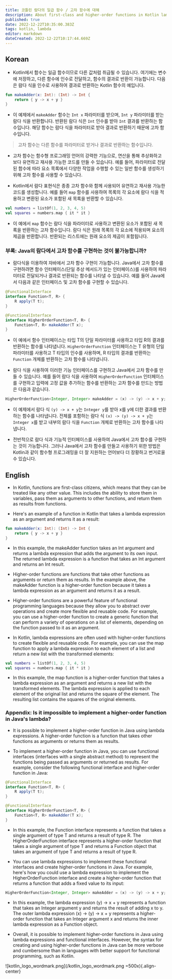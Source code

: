 ```yaml
---
title: 코틀린 람다의 일급 함수 / 고차 함수에 대해
description: About first-class and higher-order functions in Kotlin lambdas
published: true
date: 2022-12-22T10:35:00.383Z
tags: kotlin, lambda
editor: markdown
dateCreated: 2022-12-22T10:17:44.669Z
---
```


## Korean

- Kotlin에서 함수는 일급 함수이므로 다른 값처럼 취급될 수 있습니다. 여기에는 변수에 저장하고, 다른 함수에 인수로 전달하고, 함수의 결과로 반환이 가능합니다. 다음은 람다 식을 인수로 사용하여 결과로 반환하는 Kotlin 함수의 예입니다.

```kotlin
fun makeAdder(x: Int): (Int) -> Int {
    return { y -> x + y }
}
```

- 이 예제에서 `makeAdder` 함수는 `Int x` 파라미터를 받으며, `Int y` 파라미터를 받는 람다 식을 반환합니다. 반환된 람다 식은 `Int` 인수를 받아 `Int` 결과를 반환하는 함수입니다. 해당 함수는 람다 식을 파라미터로 받아 결과로 반환하기 때문에 고차 함수입니다. 

> 고차 함수는 다른 함수를 파라미터로 받거나 결과로 반환하는 함수입니다.

- 고차 함수는 함수형 프로그래밍 언어의 강력한 기능으로, 연산을 통해 추상화하고 보다 유연하고 재사용 가능한 코드를 만들 수 있습니다. 예를 들어, 파라미터로 전달된 함수에 따라 요소 목록에서 다양한 작업을 수행할 수 있는 일반 함수를 생성하기 위해 고차 함수를 사용할 수 있습니다.

- Kotlin에서 람다 표현식은 종종 고차 함수와 함께 사용되어 유연하고 재사용 가능한 코드를 생성합니다. 예를 들어 `map` 함수를 사용하여 목록의 각 요소에 람다 식을 적용하고 변환된 요소가 포함된 새 목록을 반환할 수 있습니다.

```kotlin
val numbers = listOf(1, 2, 3, 4, 5)
val squares = numbers.map { it * it }
```

- 이 예에서 `map` 함수는 람다 식을 파라미터로 사용하고 변환된 요소가 포함된 새 목록을 반환하는 고차 함수입니다. 람다 식은 원래 목록의 각 요소에 적용되며 요소의 제곱을 반환합니다. 반환되는 리스트에는 원래 요소의 제곱이 포함됩니다.

### 부록: Java의 람다에서 고차 함수를 구현하는 것이 불가능합니까?

- 람다식을 이용하여 자바에서 고차 함수 구현이 가능합니다. Java에서 고차 함수를 구현하려면 함수 인터페이스(단일 추상 메서드가 있는 인터페이스)를 사용하여 파라미터로 전달되거나 결과로 반환되는 함수를 나타낼 수 있습니다. 예를 들어 Java에서 다음과 같은 인터페이스 및 고차 함수를 구현할 수 있습니다.

```java
@FunctionalInterface
interface Function<T, R> {
    R apply(T t);
}

@FunctionalInterface
interface HigherOrderFunction<T, R> {
    Function<T, R> makeAdder(T x);
}
```

- 이 예에서 함수 인터페이스는 타입 T의 단일 파라미터를 사용하고 타입 R의 결과를 반환하는 함수를 나타냅니다. `HigherOrderFunction` 인터페이스는 T 유형의 단일 파라미터를 사용하고 T 타입의 인수를 사용하며, R 타입의 결과를 반환하는 `Function` 개체를 반환하는 고차 함수를 나타냅니다.

- 람다 식을 사용하여 이러한 기능 인터페이스를 구현하고 Java에서 고차 함수를 만들 수 있습니다. 예를 들어 람다 식을 사용하여 `HigherOrderFunction` 인터페이스를 구현하고 입력에 고정 값을 추가하는 함수를 반환하는 고차 함수를 만드는 방법은 다음과 같습니다.

```java
HigherOrderFunction<Integer, Integer> makeAdder = (x) -> (y) -> x + y;
```

- 이 예제에서 람다 식 `(y) -> x + y`는 `Integer y`를 받아 x를 y에 더한 결과를 반환하는 함수를 나타냅니다. 전체를 포함하는 람다 식 `(x) -> (y) -> x + y`는 `Integer x`를 받고 내부의 람다 식을 `Function` 개체로 반환하는 고차 함수를 나타냅니다.

- 전반적으로 람다 식과 기능적 인터페이스를 사용하여 Java에서 고차 함수를 구현하는 것이 가능합니다. 그러나 Java에서 고차 함수를 만들고 사용하기 위한 방법은 Kotlin과 같이 함수형 프로그래밍을 더 잘 지원하는 언어보다 더 장황하고 번거로울 수 있습니다.


## English

- In Kotlin, functions are first-class citizens, which means that they can be treated like any other value. This includes the ability to store them in variables, pass them as arguments to other functions, and return them as results from functions.

- Here's an example of a function in Kotlin that takes a lambda expression as an argument and returns it as a result:

```kotlin
fun makeAdder(x: Int): (Int) -> Int {
    return { y -> x + y }
}
```

- In this example, the makeAdder function takes an Int argument and returns a lambda expression that adds the argument to its own input. The returned lambda expression is a function that takes an Int argument and returns an Int result.

- Higher-order functions are functions that take other functions as arguments or return them as results. In the example above, the makeAdder function is a higher-order function because it takes a lambda expression as an argument and returns it as a result.

- Higher-order functions are a powerful feature of functional programming languages because they allow you to abstract over operations and create more flexible and reusable code. For example, you can use a higher-order function to create a generic function that can perform a variety of operations on a list of elements, depending on the function passed to it as an argument.

- In Kotlin, lambda expressions are often used with higher-order functions to create flexible and reusable code. For example, you can use the map function to apply a lambda expression to each element of a list and return a new list with the transformed elements:

```kotlin
val numbers = listOf(1, 2, 3, 4, 5)
val squares = numbers.map { it * it }
```

- In this example, the map function is a higher-order function that takes a lambda expression as an argument and returns a new list with the transformed elements. The lambda expression is applied to each element of the original list and returns the square of the element. The resulting list contains the squares of the original elements.

### Appendix: Is it impossible to implement a higher-order function in Java's lambda?

- It is possible to implement a higher-order function in Java using lambda expressions. A higher-order function is a function that takes other functions as arguments or returns them as results.

- To implement a higher-order function in Java, you can use functional interfaces (interfaces with a single abstract method) to represent the functions being passed as arguments or returned as results. For example, consider the following functional interface and higher-order function in Java:

```java
@FunctionalInterface
interface Function<T, R> {
    R apply(T t);
}

@FunctionalInterface
interface HigherOrderFunction<T, R> {
    Function<T, R> makeAdder(T x);
}
```

- In this example, the Function interface represents a function that takes a single argument of type T and returns a result of type R. The HigherOrderFunction interface represents a higher-order function that takes a single argument of type T and returns a Function object that takes an argument of type T and returns a result of type R.

- You can use lambda expressions to implement these functional interfaces and create higher-order functions in Java. For example, here's how you could use a lambda expression to implement the HigherOrderFunction interface and create a higher-order function that returns a function that adds a fixed value to its input:

```java
HigherOrderFunction<Integer, Integer> makeAdder = (x) -> (y) -> x + y;
```

- In this example, the lambda expression (y) -> x + y represents a function that takes an Integer argument y and returns the result of adding x to y. The outer lambda expression (x) -> (y) -> x + y represents a higher-order function that takes an Integer argument x and returns the inner lambda expression as a Function object.

- Overall, it is possible to implement higher-order functions in Java using lambda expressions and functional interfaces. However, the syntax for creating and using higher-order functions in Java can be more verbose and cumbersome than in languages with better support for functional programming, such as Kotlin.

![kotlin_logo_wordmark.png](/kotlin_logo_wordmark.png =500x){.align-center}